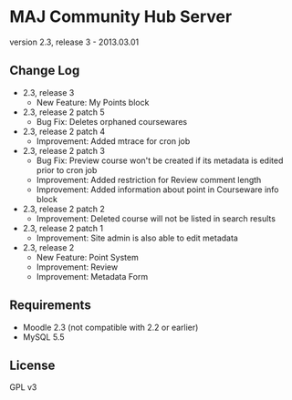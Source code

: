 MAJ Community Hub Server
========================

version 2.3, release 3 - 2013.03.01


Change Log
----------

* 2.3, release 3
  * New Feature: My Points block
* 2.3, release 2 patch 5
  * Bug Fix: Deletes orphaned coursewares
* 2.3, release 2 patch 4
  * Improvement: Added mtrace for cron job
* 2.3, release 2 patch 3
  * Bug Fix: Preview course won't be created if its metadata is edited prior to cron job
  * Improvement: Added restriction for Review comment length
  * Improvement: Added information about point in Courseware info block
* 2.3, release 2 patch 2
  * Improvement: Deleted course will not be listed in search results
* 2.3, release 2 patch 1
  * Improvement: Site admin is also able to edit metadata
* 2.3, release 2
  * New Feature: Point System
  * Improvement: Review
  * Improvement: Metadata Form


Requirements
------------

* Moodle 2.3 (not compatible with 2.2 or earlier)
* MySQL 5.5


License
-------

GPL v3
